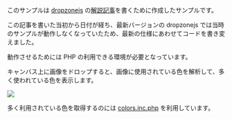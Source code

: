 このサンプルは [dropzonejs](http://www.dropzonejs.com/) の[解説記事](http://webdelog.info/blog/2013/03/04/dropzonejs.html)を書くために作成したサンプルです。

この記事を書いた当初から日付が経ち、最新バージョンの dropzonejs では当時のサンプルが動作しなくなっていたため、最新の仕様にあわせてコードを書き変えました。

動作させるためには PHP の利用できる環境が必要となっています。

キャンバス上に画像をドロップすると、画像に使用されている色を解析して、多く使われている色を表示します。

![](http://webdelog.info/wp-content/uploads/2013/03/913aec54ec5454460fc2164328dfb053.png)

多く利用されている色を取得するのには [colors.inc.php](http://www.codediesel.com/php/generating-color-palette-from-aimage/) を利用しています。